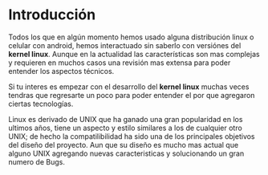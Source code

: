 # Introducción
Todos los que en algún momento hemos usado alguna distribución linux o celular con android, hemos interactuado sin saberlo con versiónes del **kernel linux**. Aunque en la actualidad las características son mas complejas y requieren en muchos casos una revisión mas extensa para poder entender los aspectos técnicos.

Si tu interes es empezar con el desarrollo del **kernel linux** muchas veces tendras que regresarte un poco para poder entender el por que agregaron ciertas tecnologías.

Linux es derivado de UNIX que ha ganado una gran popularidad en los ultimos años, tiene un aspecto y estilo similares a los de cualquier otro UNIX; de hecho la compatilibilidad  ha sido una de los principales objetivos del diseño del proyecto. Aun que su diseño es mucho mas actual que alguno UNIX agregando nuevas caracteristicas y solucionando un gran numero de Bugs.